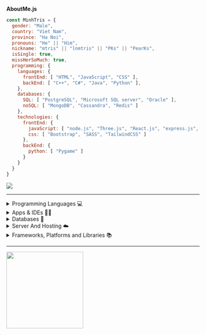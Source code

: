   **AboutMe.js**
```js
const MinhTris = {
  gender: "Male",
  country: "Viet Nam",
  province: "Ha Noi",
  pronouns: "He" || "Him",
  nickname: "mtris" || "lnmtris" || "PKs" || "PearKs",
  isSingle: true,
  missHerSoMuch: true,
  programming: {
    languages: {
      frontEnd: [ "HTML", "JavaScript", "CSS" ],
      backEnd: [ "C++", "C#", "Java", "Python" ],
    },
    databases: {
      SQL: [ "PostgreSQL", "Microsoft SQL server", "Oracle" ],
      noSQL: [ "MongoDB", "Cassandra", "Redis" ]
    },
    technologies: {
      frontEnd: {
        javaScript: [ "node.js", "Three.js", "React.js", "express.js", "electron.js", "typescript", "babel.js" ],
        css: [ "Bootstrap", "SASS", "TailwindCSS" ]
      },
      backEnd: {
        python: [ "Pygame" ]
      }
    }
  }
}
```

![](https://komarev.com/ghpvc/?username=tcoder206&color=00ad5b&label=%F0%9F%91%80+Profile+Views+++++&abbreviated=true)

---
<!--- <details>
  <summary>Github Stats 📊</summary>
</details> --->

<details>
  <summary>Programming Languages 💻</summary> <br/>
  <table>
  	<tr>
  		<td><img width="30" src="https://user-images.githubusercontent.com/25181517/192158954-f88b5814-d510-4564-b285-dff7d6400dad.png" alt="HTML" title="HTML"/></td>
  		<td><img width="30" src="https://user-images.githubusercontent.com/25181517/183898674-75a4a1b1-f960-4ea9-abcb-637170a00a75.png" alt="CSS" title="CSS"/></td>
  		<td><img width="30" src="https://user-images.githubusercontent.com/25181517/117447155-6a868a00-af3d-11eb-9cfe-245df15c9f3f.png" alt="JavaScript" title="JavaScript"/></td>
  		<td><img width="30" src="https://user-images.githubusercontent.com/25181517/117201156-9a724800-adec-11eb-9a9d-3cd0f67da4bc.png" alt="Java" title="Java"/></td>
  		<td><img width="30" src="https://user-images.githubusercontent.com/25181517/192106073-90fffafe-3562-4ff9-a37e-c77a2da0ff58.png" alt="C++" title="C++"/></td>
  		<td><img width="30" src="https://user-images.githubusercontent.com/25181517/121405384-444d7300-c95d-11eb-959f-913020d3bf90.png" alt="C#" title="C#"/></td>
  		<td><img width="30" src="https://user-images.githubusercontent.com/25181517/183423507-c056a6f9-1ba8-4312-a350-19bcbc5a8697.png" alt="Python" title="Python"/></td>
  		<td><img width="30" src="https://user-images.githubusercontent.com/25181517/183570228-6a040b9f-3ddf-47a2-a201-743121dac664.png" alt="php" title="php"/></td>
  	</tr>
  </table>
</details>

<details>
  <summary>Apps & IDEs 👨‍💻</summary> <br/>
  <table>
  	<tr>
  		<td><img width="30" src="https://user-images.githubusercontent.com/25181517/192108895-20dc3343-43e3-4a54-a90e-13a4abbc57b9.png" alt="Android Studio" title="Android Studio"/></td>
  		<td><img width="30" src="https://user-images.githubusercontent.com/25181517/192108891-d86b6220-e232-423a-bf5f-90903e6887c3.png" alt="Visual Studio Code" title="Visual Studio Code"/></td>
  		<td><img width="30" src="https://user-images.githubusercontent.com/25181517/190887576-6653f877-8439-4521-82f3-403086ead892.png" alt="Sublime Text" title="Sublime Text"/></td>
  		<td><img width="30" src="https://user-images.githubusercontent.com/25181517/193427941-9437dbbe-376f-40dc-9573-0ef5c02a26a7.png" alt="Unity" title="Unity"/></td>
  	</tr>
  </table>
</details>

<details>
  <summary>Databases 💾</summary> <br/>
  <table>
  	<tr>
  		<td><img width="30" src="https://user-images.githubusercontent.com/25181517/117208740-bfb78400-adf5-11eb-97bb-09072b6bedfc.png" alt="PostgreSQL" title="PostgreSQL"/></td>
  		<td><img width="30" src="https://user-images.githubusercontent.com/25181517/182884894-d3fa6ee0-f2b4-4960-9961-64740f533f2a.png" alt="redis" title="redis"/></td>
  		<td><img width="30" src="https://user-images.githubusercontent.com/25181517/183893668-d45b89f9-bd9f-4143-b61a-7db9ac6bbd5e.png" alt="Cassandra" title="Cassandra"/></td>
  		<td><img width="30" src="https://user-images.githubusercontent.com/25181517/182884177-d48a8579-2cd0-447a-b9a6-ffc7cb02560e.png" alt="mongoDB" title="mongoDB"/></td>
  	</tr>
  </table>
</details>

<details>
  <summary>Server And Hosting ☁️</summary> <br/>
  <table>
  	<tr>
  		<td><img width="30" src="https://user-images.githubusercontent.com/25181517/192108374-8da61ba1-99ec-41d7-80b8-fb2f7c0a4948.png" alt="GitHub" title="GitHub"/></td>
      <td><img width="30" src="https://user-images.githubusercontent.com/25181517/192108372-f71d70ac-7ae6-4c0d-8395-51d8870c2ef0.png" alt="Git" title="Git"/></td>
  		<td><img width="30" src="https://user-images.githubusercontent.com/25181517/189716855-2c69ca7a-5149-4647-936d-780610911353.png" alt="Firebase" title="Firebase"/></td>
  		<td><img width="30" src="https://user-images.githubusercontent.com/25181517/183345125-9a7cd2e6-6ad6-436f-8490-44c903bef84c.png" alt="Nginx" title="Nginx"/></td>
  	</tr>
  </table>
</details>

<details>
  <summary>Frameworks, Platforms and Libraries 📚</summary> <br/>
  <table>
  	<tr>
  		<td><img width="30" src="https://user-images.githubusercontent.com/25181517/187070862-03888f18-2e63-4332-95fb-3ba4f2708e59.png" alt="websocket" title="websocket"/></td>
  		<td><img width="30" src="https://user-images.githubusercontent.com/25181517/192158956-48192682-23d5-4bfc-9dfb-6511ade346bc.png" alt="Sass" title="Sass"/></td>
  		<td><img width="30" src="https://user-images.githubusercontent.com/25181517/183898054-b3d693d4-dafb-4808-a509-bab54cf5de34.png" alt="Bootstrap" title="Bootstrap"/></td>
  		<td><img width="30" src="https://user-images.githubusercontent.com/25181517/202896760-337261ed-ee92-4979-84c4-d4b829c7355d.png" alt="Tailwind CSS" title="Tailwind CSS"/></td>
  		<td><img width="30" src="https://user-images.githubusercontent.com/25181517/183897015-94a058a6-b86e-4e42-a37f-bf92061753e5.png" alt="React" title="React"/></td>
  		<td><img width="30" src="https://user-images.githubusercontent.com/25181517/183890598-19a0ac2d-e88a-4005-a8df-1ee36782fde1.png" alt="TypeScript" title="TypeScript"/></td>
  		<td><img width="30" src="https://user-images.githubusercontent.com/25181517/121401671-49102800-c959-11eb-9f6f-74d49a5e1774.png" alt="npm" title="npm"/></td>
  	</tr>
   <tr>
    <td><img width="30" src="https://user-images.githubusercontent.com/25181517/183568594-85e280a7-0d7e-4d1a-9028-c8c2209e073c.png" alt="Node.js" title="Node.js"/></td>
  		<td><img width="30" src="https://user-images.githubusercontent.com/25181517/183859966-a3462d8d-1bc7-4880-b353-e2cbed900ed6.png" alt="Express" title="Express"/></td>
  		<td><img width="30" src="https://user-images.githubusercontent.com/25181517/187955008-981340e6-b4cc-441b-80cf-7a5e94d29e7e.png" alt="webpack" title="webpack"/></td>
  		<td><img width="30" src="https://github.com/marwin1991/profile-technology-icons/assets/136815194/85880a3a-e65b-4e4b-a102-6c3f225b9aba" alt="Pug" title="Pug"/></td>
  		<td><img width="30" src="https://github.com/marwin1991/profile-technology-icons/assets/136815194/ecd443af-ebba-4af8-a46e-1bf64d863b5b" alt="Babel" title="Babel"/></td>
  		<td><img width="30" src="https://github.com/marwin1991/profile-technology-icons/assets/76012086/cbaed680-d3a4-4693-9de6-23cdf5345928" alt="Pygame" title="Pygame"/></td>
   </tr>
  </table>
</details>

---
<img height="200" src="https://quotes-github-readme.vercel.app/api?type=horizontal&theme=tokyonight&quote=Non%20s%C3%B4ng%20Vi%E1%BB%87t%20Nam%20c%C3%B3%20tr%E1%BB%9F%20n%C3%AAn%20t%C6%B0%C6%A1i%20%C4%91%E1%BA%B9p%20hay%20kh%C3%B4ng,%20d%C3%A2n%20t%E1%BB%99c%20Vi%E1%BB%87t%20Nam%20c%C3%B3%20b%C6%B0%E1%BB%9Bc%20t%E1%BB%9Bi%20%C4%91%C3%A0i%20vinh%20quang%20%C4%91%E1%BB%83%20s%C3%A1nh%20vai%20v%E1%BB%9Bi%20c%C3%A1c%20c%C6%B0%E1%BB%9Dng%20qu%E1%BB%91c%20n%C4%83m%20ch%C3%A2u%20%C4%91%C6%B0%E1%BB%A3c%20hay%20kh%C3%B4ng,%20ch%C3%ADnh%20l%C3%A0%20nh%E1%BB%9D%20m%E1%BB%99t%20ph%E1%BA%A7n%20l%E1%BB%9Bn%20%E1%BB%9F%20c%C3%B4ng%20h%E1%BB%8Dc%20t%E1%BA%ADp%20c%E1%BB%A7a%20c%C3%A1c%20em.&author=V%E1%BB%8B%20L%C3%A3nh%20T%E1%BB%A5%20V%C4%A9%20%C4%90%E1%BA%A1i%20H%E1%BB%93%20Ch%C3%AD%20Minh" />
